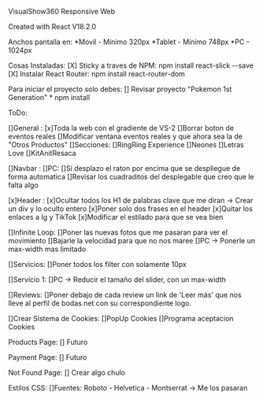 VisualShow360 Responsive Web

Created with React V18.2.0

Anchos pantalla en:
    *Movil - Mínimo 320px
    *Tablet - Mínimo 748px
    *PC - 1024px

Cosas Instaladas:
    [X] Sticky a traves de NPM:
        npm install react-slick --save
    [X] Instalar React Router:
        npm install react-router-dom
        


Para iniciar el proyecto solo debes:
    [] Revisar proyecto "Pokemon 1st Generation"
    * npm install

ToDo:

[]General :
    [x]Toda la web con el gradiente de VS-2
    []Borrar boton de eventos reales
    []Modificar ventana eventos reales y que ahora sea la de "Otros Productos"
        []Secciones: 
            []RingRing Experience
            []Neones
            []Letras Love
            []KitAnitResaca

[]Navbar :
    []PC:
        []Si desplazo el raton por encima que se despliegue de forma automatica
        []Revisar los cuadraditos del desplegable que creo que le falta algo

[x]Header :
    [x]Ocultar todos los H1 de palabras clave que me diran -> Crear un div y lo oculto entero
    [x]Poner solo dos frases en el header
    [x]Quitar los enlaces a Ig y TikTok
    [x]Modificar el estilado para que se vea bien

[]Infinite Loop:
    []Poner las nuevas fotos que me pasaran para ver el movimiento
    []Bajarle la velocidad para que no nos maree
    []PC -> Ponerle un max-width mas limitado

[]Servicios:
    []Poner todos los filter con solamente 10px

[]Servicio 1:
    []PC -> Reducir el tamaño del slider, con un max-width

[]Reviews:
    []Poner debajo de cada review un link de 'Leer más' que nos lleve al perfil de bodas.net con su correspondiente logo.


[]Crear Sistema de Cookies:
    []PopUp Cookies
    []Programa aceptacion Cookies


Products Page:
    [] Futuro

Payment Page:
    [] Futuro

Not Found Page:
 [] Crear algo chulo

Estilos CSS:
    []Fuentes: Roboto - Helvetica - Montserrat -> Me los pasaran